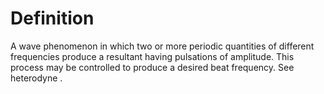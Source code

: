 # Definition

A wave phenomenon in which two or more periodic quantities of different
frequencies produce a resultant having pulsations of amplitude. This
process may be controlled to produce a desired beat frequency. See
heterodyne .
